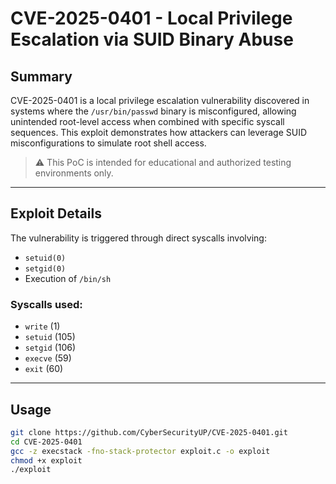 # CVE-2025-0401 - Local Privilege Escalation via SUID Binary Abuse

## Summary

CVE-2025-0401 is a local privilege escalation vulnerability discovered in systems where the `/usr/bin/passwd` binary is misconfigured, allowing unintended root-level access when combined with specific syscall sequences. This exploit demonstrates how attackers can leverage SUID misconfigurations to simulate root shell access.

> ⚠️ This PoC is intended for educational and authorized testing environments only.

---

## Exploit Details

The vulnerability is triggered through direct syscalls involving:
- `setuid(0)`
- `setgid(0)`
- Execution of `/bin/sh`

### Syscalls used:
- `write` (1)
- `setuid` (105)
- `setgid` (106)
- `execve` (59)
- `exit` (60)

---

## Usage

```bash
git clone https://github.com/CyberSecurityUP/CVE-2025-0401.git
cd CVE-2025-0401
gcc -z execstack -fno-stack-protector exploit.c -o exploit
chmod +x exploit
./exploit
```
